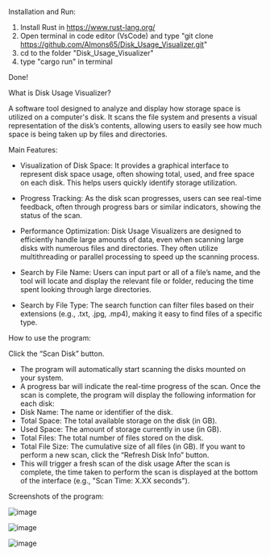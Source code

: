 Installation and Run:

1. Install Rust in https://www.rust-lang.org/
2. Open terminal in code editor (VsCode) and type "git clone https://github.com/Almons65/Disk_Usage_Visualizer.git"
3. cd to the folder "Disk_Usage_Visualizer"
4. type "cargo run" in terminal

Done!



What is Disk Usage Visualizer?

A software tool designed to analyze and display how storage space is utilized on a computer's disk. It scans the file system and presents a visual representation of the disk’s contents, allowing users to easily see how much space is being taken up by files and directories.




Main Features:

- Visualization of Disk Space: It provides a graphical interface to represent disk space usage, often showing total, used, and free space on each disk. This helps users quickly identify storage utilization.
  
- Progress Tracking: As the disk scan progresses, users can see real-time feedback, often through progress bars or similar indicators, showing the status of the scan.
  
- Performance Optimization: Disk Usage Visualizers are designed to efficiently handle large amounts of data, even when scanning large disks with numerous files and directories. They often utilize multithreading or parallel processing to speed up the scanning process.
  
- Search by File Name: Users can input part or all of a file’s name, and the tool will locate and display the relevant file or folder, reducing the time spent looking through large directories.
  
- Search by File Type: The search function can filter files based on their extensions (e.g., .txt, .jpg, .mp4), making it easy to find files of a specific type.




How to use the program:

Click the “Scan Disk” button.
- The program will automatically start scanning the disks mounted on your system.
- A progress bar will indicate the real-time progress of the scan.
Once the scan is complete, the program will display the following information for each disk:
- Disk Name: The name or identifier of the disk.
- Total Space: The total available storage on the disk (in GB).
- Used Space: The amount of storage currently in use (in GB).
- Total Files: The total number of files stored on the disk.
- Total File Size: The cumulative size of all files (in GB).
If you want to perform a new scan, click the “Refresh Disk Info” button.
- This will trigger a fresh scan of the disk usage
After the scan is complete, the time taken to perform the scan is displayed at the bottom of the interface (e.g., "Scan Time: X.XX seconds").







Screenshots of the program:

![image](https://github.com/user-attachments/assets/ec9e9437-a441-4d65-87d2-152458116856)


![image](https://github.com/user-attachments/assets/daa37eff-4516-4753-b8a2-7fea3c8959d0)


![image](https://github.com/user-attachments/assets/ee84bc52-accd-47ec-8cc5-5d182cd55386)
